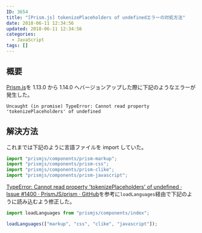 ```yaml
---
ID: 3654
title: "[Prism.js] tokenizePlaceholders of undefinedエラーの対処方法"
date: 2018-06-11 12:34:56
updated: 2018-06-11 12:34:56
categories:
  - JavaScript
tags: []
---
```


## 概要

[Prism.js](https://prismjs.com/)を 1.13.0 から 1.14.0 へバージョンアップした際に下記のようなエラーが発生した。

```
Uncaught (in promise) TypeError: Cannot read property 'tokenizePlaceholders' of undefined
```

<!--more-->

## 解決方法

これまでは下記のように言語ファイルを import していた。

```js
import "prismjs/components/prism-markup";
import "prismjs/components/prism-css";
import "prismjs/components/prism-clike";
import "prismjs/components/prism-javascript";
```

[TypeError: Cannot read property 'tokenizePlaceholders' of undefined · Issue #1400 · PrismJS/prism · GitHub](https://github.com/PrismJS/prism/issues/1400)を参考に`loadLanguages`経由で下記のように読み込むよう修正した。

```js
import loadLanguages from "prismjs/components/index";

loadLanguages(["markup", "css", "clike", "javascript"]);
```
